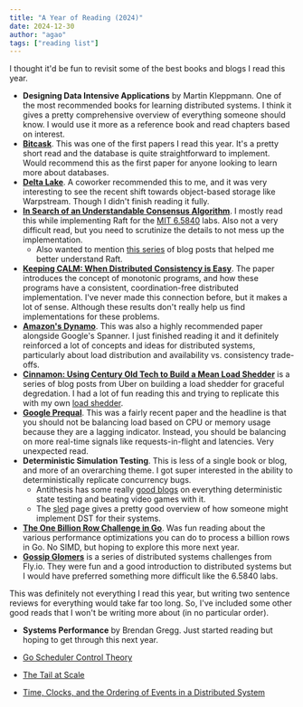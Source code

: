 ```yaml
---
title: "A Year of Reading (2024)"
date: 2024-12-30
author: "agao"
tags: ["reading list"]
---
```


I thought it'd be fun to revisit some of the best books and blogs I read this year.

- **Designing Data Intensive Applications** by Martin Kleppmann. One of the most recommended books for learning distributed systems. I think it gives a pretty comprehensive overview of everything someone should know. I would use it more as a reference book and read chapters based on interest.
- [**Bitcask**](https://riak.com/assets/bitcask-intro.pdf). This was one of the first papers I read this year. It's a pretty short read and the database is quite straightforward to implement. Would recommend this as the first paper for anyone looking to learn more about databases.
- [**Delta Lake**](https://www.vldb.org/pvldb/vol13/p3411-armbrust.pdf). A coworker recommended this to me, and it was very interesting to see the recent shift towards object-based storage like Warpstream. Though I didn't finish reading it fully.
- [**In Search of an Understandable Consensus Algorithm**](https://raft.github.io/raft.pdf). I mostly read this while implementing Raft for the [MIT 6.5840](https://pdos.csail.mit.edu/6.824/) labs. Also not a very difficult read, but you need to scrutinize the details to not mess up the implementation.
  - Also wanted to mention [this series](https://eli.thegreenplace.net/2020/implementing-raft-part-1-elections/#footnote-reference-1) of blog posts that helped me better understand Raft.
- [**Keeping CALM: When Distributed Consistency is Easy**](https://arxiv.org/pdf/1901.01930). The paper introduces the concept of monotonic programs, and how these programs have a consistent, coordination-free distributed implementation. I've never made this connection before, but it makes a lot of sense. Although these results don't really help us find implementations for these problems.
- [**Amazon's Dynamo**](https://www.allthingsdistributed.com/files/amazon-dynamo-sosp2007.pdf). This was also a highly recommended paper alongside Google's Spanner. I just finished reading it and it definitely reinforced a lot of concepts and ideas for distributed systems, particularly about load distribution and availability vs. consistency trade-offs.
- [**Cinnamon: Using Century Old Tech to Build a Mean Load Shedder**](https://www.uber.com/en-CA/blog/cinnamon-using-century-old-tech-to-build-a-mean-load-shedder/) is a series of blog posts from Uber on building a load shedder for graceful degredation. I had a lot of fun reading this and trying to replicate this with my own [load shedder](https://github.com/algao1/crumbs/tree/master/load-shed).
- [**Google Prequal**](https://arxiv.org/abs/2312.10172). This was a fairly recent paper and the headline is that you should not be balancing load based on CPU or memory usage because they are a lagging indicator. Instead, you should be balancing on more real-time signals like requests-in-flight and latencies. Very unexpected read.
- **Deterministic Simulation Testing**. This is less of a single book or blog, and more of an overarching theme. I got super interested in the ability to deterministically replicate concurrency bugs.
  - Antithesis has some really [good blogs](https://antithesis.com/blog/) on everything deterministic state testing and beating video games with it.
  - The [sled](https://sled.rs/simulation.html) page gives a pretty good overview of how someone might implement DST for their systems.
- [**The One Billion Row Challenge in Go**](https://benhoyt.com/writings/go-1brc/). Was fun reading about the various performance optimizations you can do to process a billion rows in Go. No SIMD, but hoping to explore this more next year.
- [**Gossip Glomers**](https://fly.io/dist-sys/) is a series of distributed systems challenges from Fly.io. They were fun and a good introduction to distributed systems but I would have preferred something more difficult like the 6.5840 labs.

This was definitely not everything I read this year, but writing two sentence reviews for everything would take far too long. So, I've included some other good reads that I won't be writing more about (in no particular order).

- **Systems Performance** by Brendan Gregg. Just started reading but hoping to get through this next year.

- [Go Scheduler Control Theory](https://www.cockroachlabs.com/blog/rubbing-control-theory/)
- [The Tail at Scale](https://www.barroso.org/publications/TheTailAtScale.pdf)
- [Time, Clocks, and the Ordering of Events in a Distributed System](https://lamport.azurewebsites.net/pubs/time-clocks.pdf)
